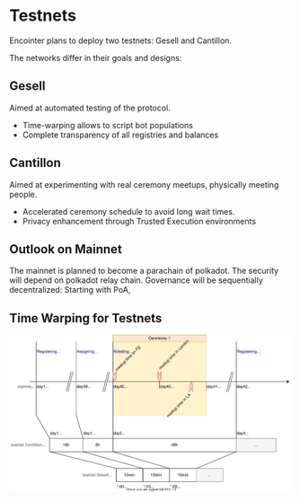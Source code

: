 # Testnets

Encointer plans to deploy two testnets: Gesell and Cantillon. 

The networks differ in their goals and designs:

## Gesell

Aimed at automated testing of the protocol.
* Time-warping allows to script bot populations
* Complete transparency of all registries and balances

## Cantillon

Aimed at experimenting with real ceremony meetups, physically meeting people.

* Accelerated ceremony schedule to avoid long wait times.
* Privacy enhancement through Trusted Execution environments

## Outlook on Mainnet

The mainnet is planned to become a parachain of polkadot. The security will depend on polkadot relay chain. Governance will be sequentially decentralized: Starting with PoA, 

## Time Warping for Testnets

![Phase Timing](./fig/phase-timing.svg)

